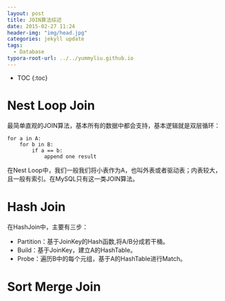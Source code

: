 ```yaml
---
layout: post
title: JOIN算法综述
date: 2015-02-27 11:24
header-img: "img/head.jpg"
categories: jekyll update
tags:
  - Database
typora-root-url: ../../yummyliu.github.io
---
```

* TOC
{:toc}
# Nest Loop Join
最简单直观的JOIN算法，基本所有的数据中都会支持，基本逻辑就是双层循环：
```
for a in A:
	for b in B:
		if a == b:
			append one result
```
在Nest Loop中，我们一般我们将小表作为A，也叫外表或者驱动表；内表较大，且一般有索引。在MySQL只有这一类JOIN算法。

# Hash Join

在HashJoin中，主要有三步：
+ Partition：基于JoinKey的Hash函数,将A/B分成若干桶。
+ Build：基于JoinKey，建立A的HashTable。
+ Probe：遍历B中的每个元组，基于A的HashTable进行Match。

# Sort Merge Join



